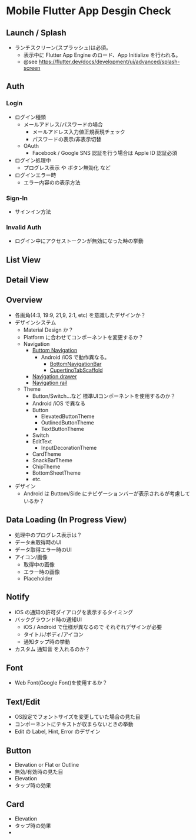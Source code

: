 # Mobile Flutter App Desgin Check

## Launch / Splash
- ランチスクリーン(スプラッシュ)は必須。 
  - 表示中に Flutter App Engine のロード、App Initialize を行われる。
  - @see https://flutter.dev/docs/development/ui/advanced/splash-screen

## Auth

### Login
- ログイン種類
  - メールアドレス/パスワードの場合
    - メールアドレス入力値正規表現チェック
    - パスワードの表示/非表示切替
  - OAuth
    - Facebook / Google SNS 認証を行う場合は Apple ID 認証必須
- ログイン処理中
  - プログレス表示 や ボタン無効化 など
- ログインエラー時
  - エラー内容のの表示方法

### Sign-In
- サインイン方法

### Invalid Auth
- ログイン中にアクセストークンが無効になった時の挙動

## List View

## Detail View

## Overview
- 各画角(4:3, 19:9, 21,9, 2:1, etc) を意識したデザインか？
- デザインシステム
  - Material Design か？
  - Platform に合わせてコンポーネントを変更するか？
  - Navigation
    - [Buttom Navigation](https://material.io/components/bottom-navigation)
      - Android /iOS で動作異なる。
        - [BottomNavigationBar](https://api.flutter.dev/flutter/material/BottomNavigationBar-class.html)
        - [CupertinoTabScaffold](https://api.flutter.dev/flutter/cupertino/CupertinoTabScaffold-class.html)
    - [Navigation drawer](https://material.io/components/navigation-drawer)
    - [Navigation rail](https://material.io/components/navigation-rail)
  - Theme
    - Button/Switch...など 標準UIコンポーネントを使用するのか？
    - Android /iOS で異なる
    - Button
      - ElevatedButtonTheme
      - OutlinedButtonTheme
      - TextButtonTheme
    - Switch
    - EditText
      - InputDecorationTheme
    - CardTheme
    - SnackBarTheme
    - ChipTheme
    - BottomSheetTheme
    - etc.
- デザイン
  - Android は Buttom/Side にナビゲーションバーが表示されるが考慮しているか？

## Data Loading (In Progress View)
- 処理中のプログレス表示は？
- データ未取得時のUI
- データ取得エラー時のUI
- アイコン/画像
  - 取得中の画像
  - エラー時の画像
  - Placeholder

## Notify
- iOS の通知の許可ダイアログを表示するタイミング
- バックグラウンド時の通知UI
  - iOS / Android で仕様が異なるので それぞれデザインが必要
  - タイトル/ボディ/アイコン
  - 通知タップ時の挙動
- カスタム 通知音 を入れるのか？

## Font
- Web Font(Google Font)を使用するか？

## Text/Edit
- OS設定でフォントサイズを変更していた場合の見た目
- コンポーネントにテキストが収まらないときの挙動
- Edit の Label, Hint, Error のデザイン

## Button
- Elevation or Flat or Outline
- 無効/有効時の見た目
- Elevation
- タップ時の効果

## Card
- Elevation
- タップ時の効果
- 